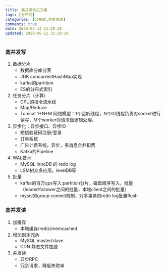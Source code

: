 ```yaml
---
title: 高并发常见方案
tags: [分布式]
categories: [分布式,方案总结]
comments: true
date: 2020-05-12 21:29:38
updated: 2020-05-12 21:29:38
---
```


### 高并发写
1. 数据分片
    - 数据库分库分表
    - JDK concurrentHashMap实现
    - kafka的partition
    - ES的分布式索引
2. 任务分片（计算）
    - CPU的指令流水线
    - Map/Reduce
    - Tomcat 1+N+M 网络模型：1个监听线程，N个IO线程负责对socket进行读写，M个worker对请求做逻辑处理。
3. 异步化：异步接口、异步IO
    - 短信验证码注册/登录
    - 订单系统
    - 广告计费系统，异步，多消息合并扣费
    - Kafka的Pipeline
3. WAL技术
    - MySQL innoDB 的 redo log
    - LSM树众多应用，levelDB等 
4. 批量
    - kafka的百万qps写入:partition分片，磁盘顺序写入，批量（leader/follower之间的批量，本地client之间的批量）
    - mysql的group commit机制，对多事务的redo log批量flush

### 高并发读
1. 加缓存
    - 本地缓存/redis/memcached
2. 增加副本冗余
    - MySQL master/slave
    - CDN 静态文件加速
3. 并发读
    - 异步RPC
    - 冗余请求，降低失败率